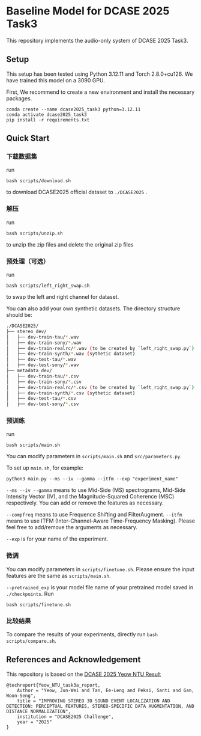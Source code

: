 # Baseline Model for DCASE 2025 Task3

This repository implements the audio-only system of DCASE 2025 Task3. 
## Setup
This setup has been tested using Python 3.12.11 and Torch 2.8.0+cu126. We have trained this model on a 3090 GPU.

First, We recommend to create a new environment and install the necessary packages.
```
conda create --name dcase2025_task3 python=3.12.11
conda activate dcase2025_task3
pip install -r requirements.txt
```

## Quick Start
### 下载数据集
run
```
bash scripts/download.sh
```
to download DCASE2025 official dataset to `./DCASE2025` .

### 解压
run 
```
bash scripts/unzip.sh
```
to unzip the zip files and delete the original zip files

### 预处理（可选）
run
```
bash scripts/left_right_swap.sh
```
to swap the left and right channel for dataset.

You can also add your own synthetic datasets. The directory structure should be:

```bash
./DCASE2025/
├── stereo_dev/
│   ├── dev-train-tau/*.wav
│   ├── dev-train-sony/*.wav
│   ├── dev-train-realrc/*.wav (to be created by `left_right_swap.py`)
│   ├── dev-train-synth/*.wav (sythetic dataset)
│   ├── dev-test-tau/*.wav
│   ├── dev-test-sony/*.wav
├── metadata_dev/
│   ├── dev-train-tau/*.csv
│   ├── dev-train-sony/*.csv
│   ├── dev-train-realrc/*.csv (to be created by `left_right_swap.py`)
│   ├── dev-train-synth/*.csv (sythetic dataset)
│   ├── dev-test-tau/*.csv
│   ├── dev-test-sony/*.csv
```

### 预训练
run
```
bash scripts/main.sh
```
You can modify parameters in `scripts/main.sh` and `src/parameters.py`.

To set up `main.sh`, for example:

```
python3 main.py --ms --iv --gamma --itfm --exp "experiment_name"
```
`--ms --iv --gamma` means to use Mid-Side (MS) spectrograms, Mid-Side Intensity Vector (IV), and the Magnitude-Squared Coherence (MSC) respectively. You can add or remove the features as necessary.

`--compfreq` means to use Frequence Shifting and FilterAugment. `--itfm` means to use ITFM (Inter-Channel-Aware Time-Frequency Masking). Please feel free to add/remove the arguments as necessary. 

`--exp` is for your name of the experiment.



### 微调
You can modify parameters in `scripts/finetune.sh`. Please ensure the input features are the same as `scripts/main.sh`.

`--pretrained_exp` is your model file name of your pretrained model saved in `./checkpoints`. Run
```
bash scripts/finetune.sh
```

### 比较结果
To compare the results of your experiments, directly run 
```bash scripts/compare.sh```.


## References and Acknowledgement
This repository is based on the [DCASE 2025 Yeow NTU Result](https://github.com/itsjunwei/NTU_SNTL_Task3)
```
@techreport{Yeow_NTU_task3a_report,
    Author = "Yeow, Jun-Wei and Tan, Ee-Leng and Peksi, Santi and Gan, Woon-Seng",
    title = "IMPROVING STEREO 3D SOUND EVENT LOCALIZATION AND DETECTION: PERCEPTUAL FEATURES, STEREO-SPECIFIC DATA AUGMENTATION, AND DISTANCE NORMALIZATION",
    institution = "DCASE2025 Challenge",
    year = "2025"
}
```